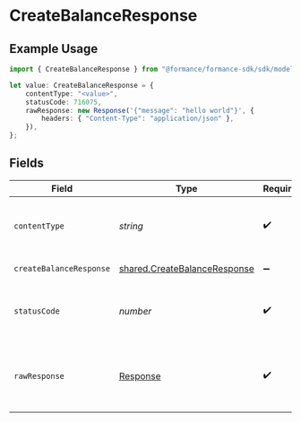 # CreateBalanceResponse

## Example Usage

```typescript
import { CreateBalanceResponse } from "@formance/formance-sdk/sdk/models/operations";

let value: CreateBalanceResponse = {
    contentType: "<value>",
    statusCode: 716075,
    rawResponse: new Response('{"message": "hello world"}', {
        headers: { "Content-Type": "application/json" },
    }),
};
```

## Fields

| Field                                                                               | Type                                                                                | Required                                                                            | Description                                                                         |
| ----------------------------------------------------------------------------------- | ----------------------------------------------------------------------------------- | ----------------------------------------------------------------------------------- | ----------------------------------------------------------------------------------- |
| `contentType`                                                                       | *string*                                                                            | :heavy_check_mark:                                                                  | HTTP response content type for this operation                                       |
| `createBalanceResponse`                                                             | [shared.CreateBalanceResponse](../../../sdk/models/shared/createbalanceresponse.md) | :heavy_minus_sign:                                                                  | Created balance                                                                     |
| `statusCode`                                                                        | *number*                                                                            | :heavy_check_mark:                                                                  | HTTP response status code for this operation                                        |
| `rawResponse`                                                                       | [Response](https://developer.mozilla.org/en-US/docs/Web/API/Response)               | :heavy_check_mark:                                                                  | Raw HTTP response; suitable for custom response parsing                             |